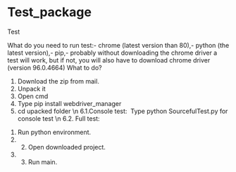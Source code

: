 # Test_package
Test

What do you need to run test:- chrome (latest version than 80),- python (the latest version),- pip,- probably without downloading the chrome driver a test will work, but if not, you will also have to download chrome driver (version 96.0.4664)
What to do?
1. Download the zip from mail.
2. Unpack it
3. Open cmd
4. Type pip install webdriver_manager
5. cd upacked folder \n
6.1.Console test: 
Type python SourcefulTest.py for console test \n
6.2. Full test:
1) Run python environment.
2) 2) Open downloaded project.
3) 3) Run main.

